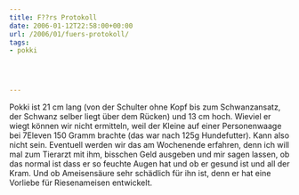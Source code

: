 ```yaml
---
title: F??rs Protokoll
date: 2006-01-12T22:58:00+00:00
url: /2006/01/fuers-protokoll/
tags:
- pokki




---
```

Pokki ist 21 cm lang (von der Schulter ohne Kopf bis zum Schwanzansatz, der Schwanz selber liegt über dem Rücken) und 13 cm hoch. Wieviel er wiegt können wir nicht ermitteln, weil der Kleine auf einer Personenwaage bei 7Eleven 150 Gramm brachte (das war nach 125g Hundefutter). Kann also nicht sein. Eventuell werden wir das am Wochenende erfahren, denn ich will mal zum Tierarzt mit ihm, bisschen Geld ausgeben und mir sagen lassen, ob das normal ist dass er so feuchte Augen hat und ob er gesund ist und all der Kram. Und ob Ameisensäure sehr schädlich für ihn ist, denn er hat eine Vorliebe für Riesenameisen entwickelt.
